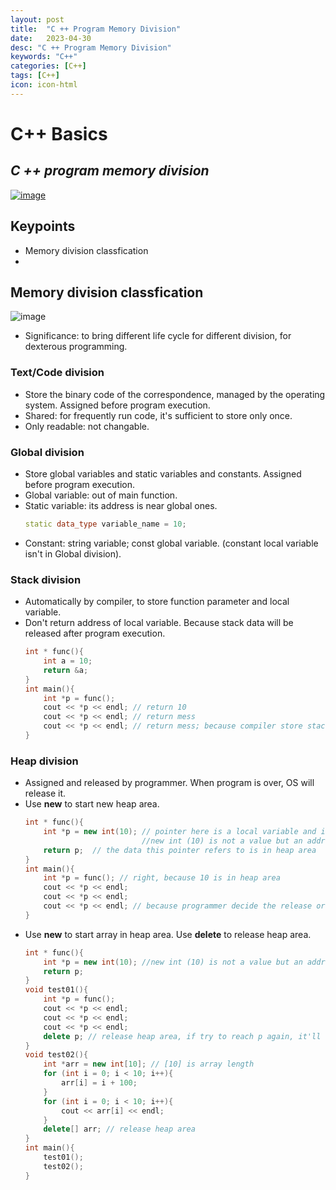 ```yaml
---
layout: post
title:  "C ++ Program Memory Division"
date:   2023-04-30
desc: "C ++ Program Memory Division"
keywords: "C++"
categories: [C++]
tags: [C++]
icon: icon-html
---
```


# C++ Basics
## _C ++ program memory division_

[![image](https://www.freeiconspng.com/thumbs/c-logo-icon/c--logo-icon-0.png)](https://www.bilibili.com/video/BV1et411b73Z/?p=84&spm_id_from=333.1007.top_right_bar_window_history.content.click)

## Keypoints 

- Memory division classfication
- 

## Memory division classfication
![image](https://th.bing.com/th/id/R.1a1dbbe8b343484a55f3ff386b9cb48a?rik=XWO3jGPhFp1E4A&pid=ImgRaw&r=0)
- Significance: to bring different life cycle for different division, for dexterous programming.
### **Text/Code** division
- Store the binary code of the correspondence, managed by the operating system. Assigned before program execution.
- Shared: for frequently run code, it's sufficient to store only once.
- Only readable: not changable.
### **Global** division
- Store global variables and static variables and constants. Assigned before program execution.
- Global variable: out of main function.
- Static variable: its address is near global ones.
    ```cpp
    static data_type variable_name = 10;
    ```
- Constant: string variable; const global variable. (constant local variable isn't in Global division).
    
### **Stack** division
- Automatically by compiler, to store function parameter and local variable.
- Don't return address of local variable. Because stack data will be released after program execution. 
    ```cpp
    int * func(){
        int a = 10; 
        return &a;
    }
    int main(){
        int *p = func(); 
        cout << *p << endl; // return 10
        cout << *p << endl; // return mess
        cout << *p << endl; // return mess; because compiler store stack data only once, then it'll be released
    }
    ```

### **Heap** division
- Assigned and released by programmer. When program is over, OS will release it.
- Use **new** to start new heap area.
    ```cpp
    int * func(){
        int *p = new int(10); // pointer here is a local variable and in stack area; 
                              //new int (10) is not a value but an address
        return p;  // the data this pointer refers to is in heap area
    }
    int main(){
        int *p = func(); // right, because 10 is in heap area
        cout << *p << endl;
        cout << *p << endl;
        cout << *p << endl; // because programmer decide the release or not of heap data. It'll not be released automatically by compiler.
    }
    ```
- Use **new** to start array in heap area. Use **delete** to release heap area.
    ```cpp
    int * func(){
        int *p = new int(10); //new int (10) is not a value but an address/pointer
        return p;
    }
    void test01(){
        int *p = func();
        cout << *p << endl;
        cout << *p << endl;
        cout << *p << endl;
        delete p; // release heap area, if try to reach p again, it'll report error
    }
    void test02(){
        int *arr = new int[10]; // [10] is array length
        for (int i = 0; i < 10; i++){
            arr[i] = i + 100;
        }
        for (int i = 0; i < 10; i++){
            cout << arr[i] << endl;
        }
        delete[] arr; // release heap area
    }
    int main(){
        test01();
        test02();
    }
    ```
